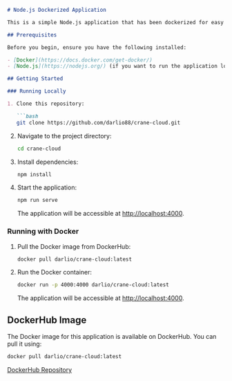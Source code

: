 

```markdown
# Node.js Dockerized Application

This is a simple Node.js application that has been dockerized for easy deployment using [cranecloud.io](https://cranecloud.io/). 

## Prerequisites

Before you begin, ensure you have the following installed:

- [Docker](https://docs.docker.com/get-docker/)
- [Node.js](https://nodejs.org/) (if you want to run the application locally without Docker)

## Getting Started

### Running Locally

1. Clone this repository:

   ```bash
   git clone https://github.com/darlio88/crane-cloud.git
   ```

2. Navigate to the project directory:

   ```bash
   cd crane-cloud
   ```

3. Install dependencies:

   ```bash
   npm install
   ```

4. Start the application:

   ```bash
   npm run serve
   ```

   The application will be accessible at [http://localhost:4000](http://localhost:4000).

### Running with Docker

1. Pull the Docker image from DockerHub:

   ```bash
   docker pull darlio/crane-cloud:latest
   ```

2. Run the Docker container:

   ```bash
   docker run -p 4000:4000 darlio/crane-cloud:latest
   ```

   The application will be accessible at [http://localhost:4000](http://localhost:4000).

## DockerHub Image

The Docker image for this application is available on DockerHub. You can pull it using:

```bash
docker pull darlio/crane-cloud:latest
```

[DockerHub Repository](https://hub.docker.com/r/darlio/crane-cloud)


